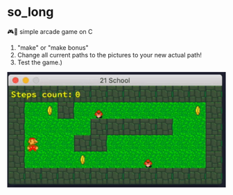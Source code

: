 # so_long
🎮👾 simple arcade game on C

1. "make" or "make bonus"
2. Change all current paths to the pictures to your new actual path!
3. Test the game.)

<img src="https://github.com/electroautomatic/electroautomatic/blob/main/so_long.gif" width="512" >
